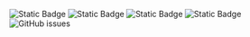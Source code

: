 ![Static Badge](https://img.shields.io/badge/blacklists-60-000000) ![Static Badge](https://img.shields.io/badge/blacklisted-2818553-cc0000) ![Static Badge](https://img.shields.io/badge/whitelisted-2249-00CC00) ![Static Badge](https://img.shields.io/badge/streaming_blacklist-28107-000000) ![GitHub issues](https://img.shields.io/github/issues/fabriziosalmi/blacklists)
